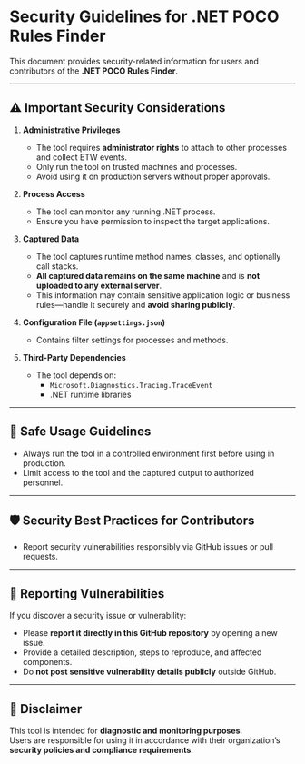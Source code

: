 # Security Guidelines for .NET POCO Rules Finder

This document provides security-related information for users and contributors of the **.NET POCO Rules Finder**.  

---

## ⚠️ Important Security Considerations

1. **Administrative Privileges**
   - The tool requires **administrator rights** to attach to other processes and collect ETW events.
   - Only run the tool on trusted machines and processes.
   - Avoid using it on production servers without proper approvals.

2. **Process Access**
   - The tool can monitor any running .NET process.
   - Ensure you have permission to inspect the target applications.

3. **Captured Data**
   - The tool captures runtime method names, classes, and optionally call stacks.
   - **All captured data remains on the same machine** and is **not uploaded to any external server**.
   - This information may contain sensitive application logic or business rules—handle it securely and **avoid sharing publicly**.


4. **Configuration File (`appsettings.json`)**
   - Contains filter settings for processes and methods.

5. **Third-Party Dependencies**
   - The tool depends on:
     - `Microsoft.Diagnostics.Tracing.TraceEvent`
     - .NET runtime libraries

---

## 🔐 Safe Usage Guidelines

- Always run the tool in a controlled environment first before using in production.
- Limit access to the tool and the captured output to authorized personnel.

---

## 🛡️ Security Best Practices for Contributors
- Report security vulnerabilities responsibly via GitHub issues or pull requests.

---

## 📝 Reporting Vulnerabilities

If you discover a security issue or vulnerability:
- Please **report it directly in this GitHub repository** by opening a new issue.
- Provide a detailed description, steps to reproduce, and affected components.
- Do **not post sensitive vulnerability details publicly** outside GitHub.

---

## 📌 Disclaimer

This tool is intended for **diagnostic and monitoring purposes**.  
Users are responsible for using it in accordance with their organization’s **security policies and compliance requirements**.  
